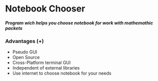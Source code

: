 # Notebook Chooser
#### _Program wich helps you choose notebook for work with mathemathic packets_

### Advantages (+)
- Pseudo GUI
- Open Source
- Cross-Platform terminal GUI
- Independent of external libraries
- Use internet to choose notebook for your needs